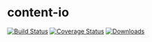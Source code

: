 # content-io

[![Build Status](https://travis-ci.org/5monkeys/content-io.svg?branch=master)](https://travis-ci.org/5monkeys/content-io)
[![Coverage Status](https://coveralls.io/repos/5monkeys/content-io/badge.svg?branch=master&service=github)](https://coveralls.io/github/5monkeys/content-io?branch=master)
[![Downloads](https://img.shields.io/pypi/dm/content-io.svg)](https://pypi.python.org/pypi/content-io/)
